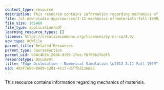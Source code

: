 ```yaml
---
content_type: resource
description: This resource contains information regarding mechanics of materials.
file: /ol-ocw-studio-app/courses/3-11-mechanics-of-materials-fall-1999/4daf7e5009d952d14c17d5ffb213e6a2_MIT3_11F99_edgedn.pdf
file_size: 181468
file_type: application/pdf
learning_resource_types: []
license: https://creativecommons.org/licenses/by-nc-sa/4.0/
ocw_type: OCWFile
parent_title: Related Resources
parent_type: CourseSection
parent_uid: b34c4b3b-20d4-d199-1fee-fbf63b1fedf5
resourcetype: Document
title: "Edge Dislocation - Numerical Simulation \u2013 3.11 Fall 1999"
uid: 4daf7e50-09d9-52d1-4c17-d5ffb213e6a2
---
```

This resource contains information regarding mechanics of materials.